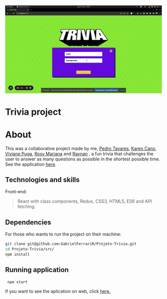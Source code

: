 
<p align="center">
  <img src="./public/gif1.gif" />
</p>

# Trivia project

# About
This was a collaborative project made by me, [Pedro Tavares](), [Karen Cano](), [Viviane Puga](), [Rosy Mariana]() and [Raynan]() , a fun trivia that challenges the user to answer as many questions as possible in the shortest possible time. See the application [here](https://triviafdm.netlify.app/).

## Technologies and skills

Front-end:
>  React with class components, Redux, CSS3, HTML5, ES6 and API fetching.


## Dependencies

For those who wants to run the project on their machine:
```bash
git clone git@github.com:GabrielFerrariR/Projeto-Trivia.git
cd Projeto-Trivia/src/
npm install
``` 
## Running application
```bash
 npm start
 ``` 

 If you want to see the aplication on web, click [here.]()
